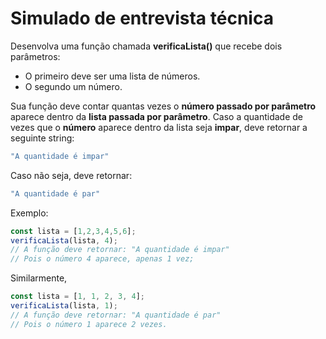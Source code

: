 # Simulado de entrevista técnica
Desenvolva uma função chamada **verificaLista()** que recebe dois parâmetros:
-   O primeiro deve ser uma lista de números.
-   O segundo um número.

Sua função deve contar quantas vezes o **número passado por parâmetro** aparece dentro da **lista passada por parâmetro**. Caso a quantidade de vezes que o **número** aparece dentro da lista seja **impar**, deve retornar a seguinte string:
```javascript
"A quantidade é impar"
```
Caso não seja, deve retornar:
```javascript
"A quantidade é par"
```

Exemplo:
```javascript
const lista = [1,2,3,4,5,6];
verificaLista(lista, 4);
// A função deve retornar: "A quantidade é impar"
// Pois o número 4 aparece, apenas 1 vez;
```
Similarmente,
```javascript
const lista = [1, 1, 2, 3, 4];
verificaLista(lista, 1);
// A função deve retornar: "A quantidade é par"
// Pois o número 1 aparece 2 vezes.
```









